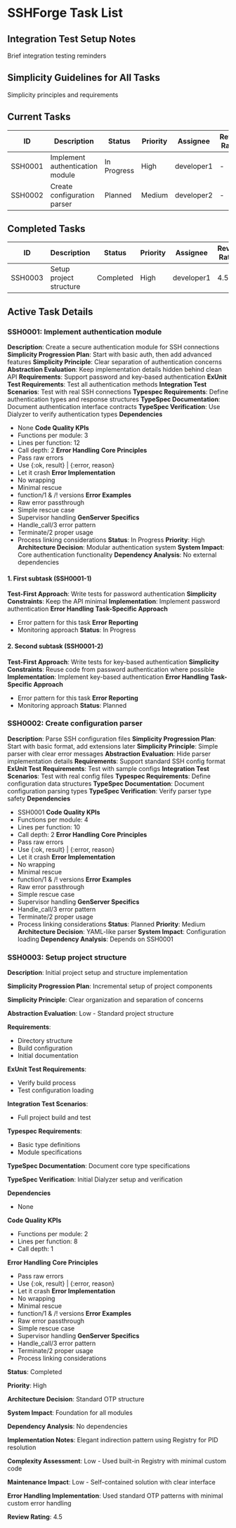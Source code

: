 # SSHForge Task List

## Integration Test Setup Notes

Brief integration testing reminders

## Simplicity Guidelines for All Tasks

Simplicity principles and requirements

## Current Tasks

| ID      | Description                     | Status      | Priority | Assignee   | Review Rating |
| ------- | ------------------------------- | ----------- | -------- | ---------- | ------------- |
| SSH0001 | Implement authentication module | In Progress | High     | developer1 | -             |
| SSH0002 | Create configuration parser     | Planned     | Medium   | developer2 | -             |

## Completed Tasks

| ID      | Description             | Status    | Priority | Assignee   | Review Rating |
| ------- | ----------------------- | --------- | -------- | ---------- | ------------- |
| SSH0003 | Setup project structure | Completed | High     | developer1 | 4.5           |

## Active Task Details

### SSH0001: Implement authentication module

**Description**: Create a secure authentication module for SSH connections
**Simplicity Progression Plan**: Start with basic auth, then add advanced features
**Simplicity Principle**: Clear separation of authentication concerns
**Abstraction Evaluation**: Keep implementation details hidden behind clean API
**Requirements**: Support password and key-based authentication
**ExUnit Test Requirements**: Test all authentication methods
**Integration Test Scenarios**: Test with real SSH connections
**Typespec Requirements**: Define authentication types and response structures
**TypeSpec Documentation**: Document authentication interface contracts
**TypeSpec Verification**: Use Dialyzer to verify authentication types
**Dependencies**
- None
**Code Quality KPIs**
- Functions per module: 3
- Lines per function: 12
- Call depth: 2
**Error Handling**
**Core Principles**
- Pass raw errors
- Use {:ok, result} | {:error, reason}
- Let it crash
**Error Implementation**
- No wrapping
- Minimal rescue
- function/1 & /! versions
**Error Examples**
- Raw error passthrough
- Simple rescue case
- Supervisor handling
**GenServer Specifics**
- Handle_call/3 error pattern
- Terminate/2 proper usage
- Process linking considerations
**Status**: In Progress
**Priority**: High
**Architecture Decision**: Modular authentication system
**System Impact**: Core authentication functionality
**Dependency Analysis**: No external dependencies

#### 1. First subtask (SSH0001-1)

**Test-First Approach**: Write tests for password authentication
**Simplicity Constraints**: Keep the API minimal
**Implementation**: Implement password authentication
**Error Handling**
**Task-Specific Approach**
- Error pattern for this task
**Error Reporting**
- Monitoring approach
**Status**: In Progress

#### 2. Second subtask (SSH0001-2)

**Test-First Approach**: Write tests for key-based authentication
**Simplicity Constraints**: Reuse code from password authentication where possible
**Implementation**: Implement key-based authentication
**Error Handling**
**Task-Specific Approach**
- Error pattern for this task
**Error Reporting**
- Monitoring approach
**Status**: Planned

### SSH0002: Create configuration parser

**Description**: Parse SSH configuration files
**Simplicity Progression Plan**: Start with basic format, add extensions later
**Simplicity Principle**: Simple parser with clear error messages
**Abstraction Evaluation**: Hide parser implementation details
**Requirements**: Support standard SSH config format
**ExUnit Test Requirements**: Test with sample configs
**Integration Test Scenarios**: Test with real config files
**Typespec Requirements**: Define configuration data structures
**TypeSpec Documentation**: Document configuration parsing types
**TypeSpec Verification**: Verify parser type safety
**Dependencies**
- SSH0001
**Code Quality KPIs**
- Functions per module: 4
- Lines per function: 10
- Call depth: 2
**Error Handling**
**Core Principles**
- Pass raw errors
- Use {:ok, result} | {:error, reason}
- Let it crash
**Error Implementation**
- No wrapping
- Minimal rescue
- function/1 & /! versions
**Error Examples**
- Raw error passthrough
- Simple rescue case
- Supervisor handling
**GenServer Specifics**
- Handle_call/3 error pattern
- Terminate/2 proper usage
- Process linking considerations
**Status**: Planned
**Priority**: Medium
**Architecture Decision**: YAML-like parser
**System Impact**: Configuration loading
**Dependency Analysis**: Depends on SSH0001

### SSH0003: Setup project structure

**Description**: Initial project setup and structure implementation

**Simplicity Progression Plan**: Incremental setup of project components

**Simplicity Principle**: Clear organization and separation of concerns

**Abstraction Evaluation**: Low - Standard project structure

**Requirements**:
- Directory structure
- Build configuration
- Initial documentation

**ExUnit Test Requirements**:
- Verify build process
- Test configuration loading

**Integration Test Scenarios**:
- Full project build and test

**Typespec Requirements**:
- Basic type definitions
- Module specifications

**TypeSpec Documentation**: Document core type specifications

**TypeSpec Verification**: Initial Dialyzer setup and verification

**Dependencies**
- None

**Code Quality KPIs**
- Functions per module: 2
- Lines per function: 8
- Call depth: 1

**Error Handling**
**Core Principles**
- Pass raw errors
- Use {:ok, result} | {:error, reason}
- Let it crash
**Error Implementation**
- No wrapping
- Minimal rescue
- function/1 & /! versions
**Error Examples**
- Raw error passthrough
- Simple rescue case
- Supervisor handling
**GenServer Specifics**
- Handle_call/3 error pattern
- Terminate/2 proper usage
- Process linking considerations

**Status**: Completed

**Priority**: High

**Architecture Decision**: Standard OTP structure

**System Impact**: Foundation for all modules

**Dependency Analysis**: No dependencies

**Implementation Notes**: Elegant indirection pattern using Registry for PID resolution

**Complexity Assessment**: Low - Used built-in Registry with minimal custom code

**Maintenance Impact**: Low - Self-contained solution with clear interface

**Error Handling Implementation**: Used standard OTP patterns with minimal custom error handling

**Review Rating**: 4.5
